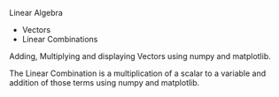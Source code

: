 Linear Algebra
  - Vectors
  - Linear Combinations

Adding, Multiplying and displaying Vectors using numpy and matplotlib.

The Linear Combination is a multiplication of a scalar to a variable and addition of those terms using numpy and matplotlib.
